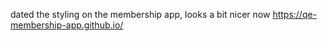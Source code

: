 dated the styling on the membership app, looks a bit nicer now 
https://qe-membership-app.github.io/
